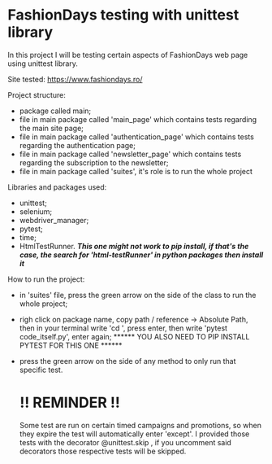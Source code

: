 # FashionDays testing with unittest library

In this project I will be testing certain aspects of FashionDays web page using unittest library.

Site tested: https://www.fashiondays.ro/

Project structure:
- package called main;
- file in main package called 'main_page' which contains tests regarding the main site page;
- file in main package called 'authentication_page' which contains tests regarding the authentication page;
- file in main package called 'newsletter_page' which contains tests regarding the subscription to the newsletter;
- file in main package called 'suites', it's role is to run the whole project

Libraries and packages used:
- unittest;
- selenium;
- webdriver_manager;
- pytest;
- time;
- HtmlTestRunner. ***This one might not work to pip install, if that's the case, the search for 'html-testRunner' in python packages then install it***

How to run the project:
- in 'suites' file, press the green arrow on the side of the class to run the whole project;
- righ click on package name, copy path / reference -> Absolute Path, then in your terminal write 'cd <paste the Absolute Path>', press enter, then write  'pytest code_itself.py', enter again;  ****** YOU ALSO NEED TO PIP INSTALL PYTEST FOR THIS ONE ******
- press the green arrow on the side of any method to only run that specific test.
  
  # !! REMINDER !!
  Some test are run on certain timed campaigns and promotions, so when they expire the test will automatically enter 'except'.
  I provided those tests with the decorator @unittest.skip , if you uncomment said decorators those respective tests will be skipped.

